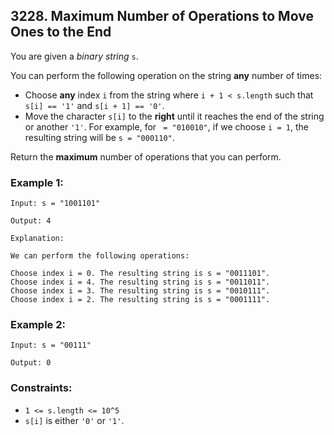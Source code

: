 ## 3228. Maximum Number of Operations to Move Ones to the End

You are given a *binary string* ```s```.

You can perform the following operation on the string **any** number of times:

* Choose **any** index ```i``` from the string where ```i + 1 < s.length``` such that ```s[i] == '1'``` and ```s[i + 1] == '0'```.
* Move the character ```s[i]``` to the **right** until it reaches the end of the string or another ```'1'```. For example, for ``` = "010010"```, if we choose ```i = 1```, the resulting string will be ```s = "000110"```.

Return the **maximum** number of operations that you can perform.

### Example 1:
```
Input: s = "1001101"

Output: 4

Explanation:

We can perform the following operations:

Choose index i = 0. The resulting string is s = "0011101".
Choose index i = 4. The resulting string is s = "0011011".
Choose index i = 3. The resulting string is s = "0010111".
Choose index i = 2. The resulting string is s = "0001111".
```
### Example 2:
```
Input: s = "00111"

Output: 0
```

### Constraints:

* ```1 <= s.length <= 10^5```
* ```s[i]``` is either ```'0'``` or ```'1'```.